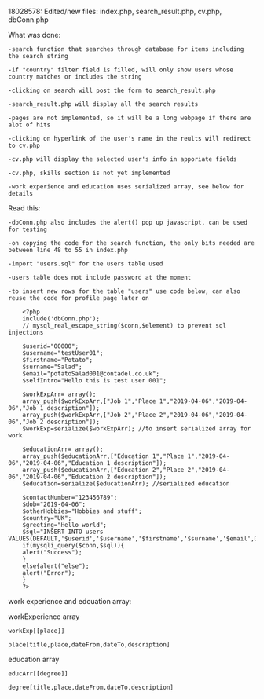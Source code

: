 18028578: Edited/new files: index.php, search_result.php, cv.php, dbConn.php


What was done:

	-search function that searches through database for items including the search string

	-if "country" filter field is filled, will only show users whose country matches or includes the string

	-clicking on search will post the form to search_result.php

	-search_result.php will display all the search results

	-pages are not implemented, so it will be a long webpage if there are alot of hits

	-clicking on hyperlink of the user's name in the reults will redirect to cv.php

	-cv.php will display the selected user's info in apporiate fields

	-cv.php, skills section is not yet implemented

	-work experience and education uses serialized array, see below for details



Read this:

	-dbConn.php also includes the alert() pop up javascript, can be used for testing

	-on copying the code for the search function, the only bits needed are between line 48 to 55 in index.php

	-import "users.sql" for the users table used

	-users table does not include password at the moment

	-to insert new rows for the table "users" use code below, can also reuse the code for profile page later on

		<?php
		include('dbConn.php');
		// mysql_real_escape_string($conn,$element) to prevent sql injections

		$userid="00000";
		$username="testUser01";
		$firstname="Potato";
		$surname="Salad";
		$email="potatoSalad001@contadel.co.uk";
		$selfIntro="Hello this is test user 001";

		$workExpArr= array();
		array_push($workExpArr,["Job 1","Place 1","2019-04-06","2019-04-06","Job 1 description"]);
		array_push($workExpArr,["Job 2","Place 2","2019-04-06","2019-04-06","Job 2 description"]);
		$workExp=serialize($workExpArr); //to insert serialized array for work

		$educationArr= array();
		array_push($educationArr,["Education 1","Place 1","2019-04-06","2019-04-06","Education 1 description"]);
		array_push($educationArr,["Education 2","Place 2","2019-04-06","2019-04-06","Education 2 description"]);
		$education=serialize($educationArr); //serialized education

		$contactNumber="123456789";
		$dob="2019-04-06";
		$otherHobbies="Hobbies and stuff";
		$country="UK";
		$greeting="Hello world";
		$sql="INSERT INTO users	VALUES(DEFAULT,'$userid','$username','$firstname','$surname','$email',DEFAULT,'$selfIntro','$workExp','$education','$contactNumber','$dob','$otherHobbies','$country','$greeting')";
		if(mysqli_query($conn,$sql)){
		alert("Success");
		}
		else{alert("else");
		alert("Error");
		}
		?>
		
work experience and edcuation array:	

workExperience array

	workExp[[place]]
	
	place[title,place,dateFrom,dateTo,description]
	
education array

	educArr[[degree]]
	
	degree[title,place,dateFrom,dateTo,description]
	




